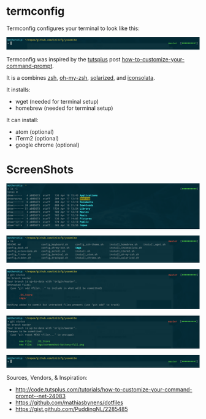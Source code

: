 termconfig
==========

Termconfig configures your terminal to look like this:

![](images/screenshot-no-command.png)

Termconfig was inspired by the [tutsplus](tutsplus.com) post [how-to-customize-your-command-prompt](http://code.tutsplus.com/tutorials/how-to-customize-your-command-prompt--net-24083).

It is a combines
[zsh](http://www.zsh.org/),
[oh-my-zsh](http://ohmyz.sh/),
[solarized](http://ethanschoonover.com/solarized),
and [iconsolata](https://www.google.com/fonts/specimen/Inconsolata).

It installs:
- wget (needed for terminal setup)
- homebrew (needed for terminal setup)

It can install:
- atom (optional)
- iTerm2 (optional)
- google chrome (optional)

# ScreenShots

![](images/screenshot-battery-full.png)

![](images/screenshot-master-red.png)

![](images/screenshot-untracked-files.png)

![](images/screenshot-add-files.png)

![](images/screenshot-no-command.png)


Sources, Vendors, & Inspiration:
- http://code.tutsplus.com/tutorials/how-to-customize-your-command-prompt--net-24083
- https://github.com/mathiasbynens/dotfiles
- https://gist.github.com/PuddingNL/2285485
